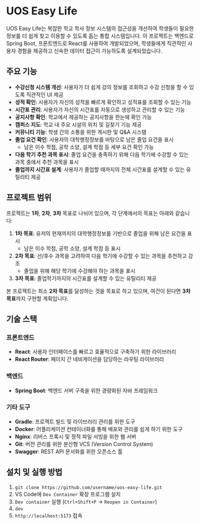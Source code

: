 # UOS Easy Life

UOS Easy Life는 복잡한 학교 학사 정보 시스템의 접근성을 개선하여 학생들이 필요한 정보를 더 쉽게 찾고 이용할 수 있도록 돕는 통합 시스템입니다. 이 프로젝트는 백엔드로 Spring Boot, 프론트엔드로 React를 사용하여 개발되었으며, 학생들에게 직관적인 사용자 경험을 제공하고 신속한 데이터 접근이 가능하도록 설계되었습니다.

## 주요 기능

- **수강신청 시스템 개선**: 사용자가 더 쉽게 강의 정보를 조회하고 수강 신청을 할 수 있도록 직관적인 UI 제공
- **성적 확인**: 사용자가 자신의 성적을 빠르게 확인하고 성적표를 조회할 수 있는 기능
- **시간표 관리**: 사용자가 자신의 시간표를 자동으로 생성하고 관리할 수 있는 기능
- **공지사항 확인**: 학교에서 제공하는 공지사항을 한눈에 확인 가능
- **캠퍼스 지도**: 학교 내 주요 시설의 위치 및 길찾기 기능 제공
- **커뮤니티 기능**: 학생 간의 소통을 위한 게시판 및 Q&A 시스템
- **졸업 요건 확인**: 사용자의 대학행정정보를 바탕으로 남은 졸업 요건을 표시
  - 남은 이수 학점, 공학 소양, 설계 학점 등 세부 요건 확인 가능
- **다음 학기 추천 과목 표시**: 졸업 요건을 충족하기 위해 다음 학기에 수강할 수 있는 과목 중에서 추천 과목을 표시
- **졸업까지 시간표 설계**: 사용자가 졸업할 때까지의 전체 시간표를 설계할 수 있는 유틸리티 제공

## 프로젝트 범위

프로젝트는 **1차**, **2차**, **3차** 목표로 나뉘어 있으며, 각 단계에서의 목표는 아래와 같습니다:

1. **1차 목표**: 유저의 현재까지의 대학행정정보를 기반으로 졸업을 위해 남은 요건을 표시
   - 남은 이수 학점, 공학 소양, 설계 학점 등 표시
2. **2차 목표**: 선/후수 과목을 고려하여 다음 학기에 수강할 수 있는 과목을 추천하고 강조
   - 졸업을 위해 해당 학기에 수강해야 하는 과목을 표시
3. **3차 목표**: 졸업학기까지의 시간표를 설계할 수 있는 유틸리티 제공

본 프로젝트는 최소 **2차 목표**를 달성하는 것을 목표로 하고 있으며, 여건이 된다면 **3차 목표**까지 구현할 계획입니다.

## 기술 스택

### 프론트엔드

- **React**: 사용자 인터페이스를 빠르고 효율적으로 구축하기 위한 라이브러리
- **React Router**: 페이지 간 네비게이션을 담당하는 라우팅 라이브러리

### 백엔드

- **Spring Boot**: 백엔드 서버 구축을 위한 경량화된 자바 프레임워크

### 기타 도구

- **Gradle**: 프로젝트 빌드 및 라이브러리 관리를 위한 도구
- **Docker**: 어플리케이션 컨테이너화를 통해 배포와 관리를 쉽게 하기 위한 도구
- **Nginx**: 리버스 프록시 및 정적 파일 서빙을 위한 웹 서버
- **Git**: 버전 관리를 위한 분산형 VCS (Version Control System)
- **Swagger**: REST API 문서화를 위한 오픈소스 툴

## 설치 및 실행 방법

1. `git clone https://github.com/username/uos-easy-life.git`
1. VS Code에 `Dev Container` 확장 프로그램 설치
1. `Dev container` 실행 (`Ctrl+Shift+P` -> `Reopen in Container`)
1. `dev`
1. `http://localhost:5173` 접속
